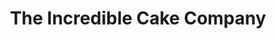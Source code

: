 ---
title: "The Incredible Cake Company"
url: /eastbourne/the-incredible-cake-company/
shop: shop
---